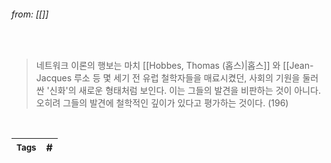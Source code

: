
###### from: [[]]

<br/>

>네트워크 이론의 행보는 마치 [[Hobbes, Thomas (홉스)|홉스]] 와 [[Jean-Jacques 루소 등 몇 세기 전 유럽 철학자들을 매료시켰던, 사회의 기원을 둘러싼 '신화'의 새로운 형태처럼 보인다. 이는 그들의 발견을 비판하는 것이 아니다. 오히려 그들의 발견에 철학적인 깊이가 있다고 평가하는 것이다. (196) 

<br/>

| <small> Tags </small> | # |
| --- | --- |
